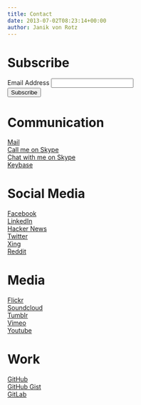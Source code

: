 ```yaml
---
title: Contact
date: 2013-07-02T08:23:14+00:00
author: Janik von Rotz
---
```


# Subscribe

<!-- Begin Mailchimp Signup Form -->
<div id="mc_embed_signup">
<form action="https://bitsherpa.us16.list-manage.com/subscribe/post?u=10eecb0b72c14442cc5ee25c9&amp;id=626f000b7a" method="post" id="mc-embedded-subscribe-form" name="mc-embedded-subscribe-form" class="validate" target="_blank" novalidate>
    <div id="mc_embed_signup_scroll">
<div class="mc-field-group">
	<label for="mce-EMAIL">Email Address </label>
	<input type="email" value="" name="EMAIL" class="required email" id="mce-EMAIL">
</div>
	<div id="mce-responses" class="clear">
		<div class="response" id="mce-error-response" style="display:none"></div>
		<div class="response" id="mce-success-response" style="display:none"></div>
	</div>    <!-- real people should not fill this in and expect good things - do not remove this or risk form bot signups-->
    <div style="position: absolute; left: -5000px;" aria-hidden="true"><input type="text" name="b_10eecb0b72c14442cc5ee25c9_626f000b7a" tabindex="-1" value=""></div>
    <div class="clear"><input type="submit" value="Subscribe" name="subscribe" id="mc-embedded-subscribe" class="button"></div>
    </div>
</form>
</div>
<!--End mc_embed_signup-->

# Communication

[Mail](mailto:contact@janikvonrotz.ch)  
[Call me on Skype](skype:janikvonrotz?call)  
[Chat with me on Skype](skype:janikvonrotz?chat)  
[Keybase](https://keybase.io/janikvonrotz)  

# Social Media

[Facebook](https://www.facebook.com/janik.vonrotz)  
[LinkedIn](https://www.linkedin.com/in/janik-von-rotz-b50aaa112)  
[Hacker News](https://news.ycombinator.com/user?id=janikvonrotz)  
[Twitter](https://twitter.com/janikvonrotz)  
[Xing](https://www.xing.com/profile/Janik_vonRotz)  
[Reddit](http://www.reddit.com/user/hakunamakuba/)  

# Media

[Flickr](https://www.flickr.com/photos/janik-von-rotz/)  
[Soundcloud](https://soundcloud.com/janikvonrotz)  
[Tumblr](http://tumblr.janikvonrotz.ch/)  
[Vimeo](https://vimeo.com/janikvonrotz)  
[Youtube](https://www.youtube.com/user/janikvonrotz)  

# Work

[GitHub](https://github.com/janikvonrotz)  
[GitHub Gist](https://gist.github.com/janikvonrotz)  
[GitLab](https://gitlab.com/users/janikvonrotz/projects)  